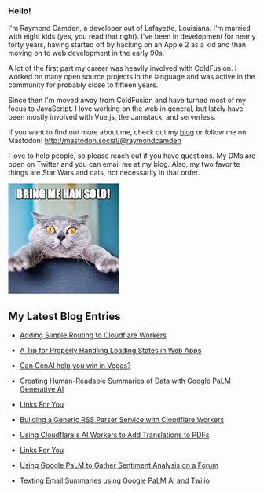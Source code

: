 ### Hello!

I'm Raymond Camden, a developer out of Lafayette, Louisiana. I'm married with eight kids (yes, you read that right). I've been in development for nearly forty years, having started off by hacking on an Apple 2 as a kid and than moving on to web development in the early 90s.

A lot of the first part my career was heavily involved with ColdFusion. I worked on many open source projects in the language and was active in the community for probably close to fifteen years. 

Since then I'm moved away from ColdFusion and have turned most of my focus to JavaScript. I love working on the web in general, but lately have been mostly involved with Vue.js, the Jamstack, and serverless. 

If you want to find out more about me, check out my [blog](https://www.raymondcamden.com) or follow me on Mastodon: <http://mastodon.social/@raymondcamden>

I love to help people, so please reach out if you have questions. My DMs are open on Twitter and you can email me at my blog. Also, my two favorite things are Star Wars and cats, not necessarily in that order.

![Star Wars cat](https://raw.githubusercontent.com/cfjedimaster/cfjedimaster/master/cat.jpg)

<!-- RSS -->
## My Latest Blog Entries

* [Adding Simple Routing to Cloudflare Workers](https://www.raymondcamden.com/2023/11/17/adding-simple-routing-to-cloudflare-workers)

* [A Tip for Properly Handling Loading States in Web Apps](https://www.raymondcamden.com/2023/11/15/a-tip-for-properly-handling-loading-states-in-web-apps)

* [Can GenAI help you win in Vegas?](https://www.raymondcamden.com/2023/11/09/can-genai-help-you-win-in-vegas)

* [Creating Human-Readable Summaries of Data with Google PaLM Generative AI](https://www.raymondcamden.com/2023/11/06/creating-human-readable-summaries-of-data-with-google-palm-generative-ai)

* [Links For You](https://www.raymondcamden.com/2023/11/05/links-for-you)

* [Building a Generic RSS Parser Service with Cloudflare Workers](https://www.raymondcamden.com/2023/10/31/building-a-generic-rss-parser-service-with-cloudflare-workers)

* [Using Cloudflare's AI Workers to Add Translations to PDFs](https://www.raymondcamden.com/2023/10/24/using-cloudflare-ai-workers-to-add-translations-to-pdfs)

* [Links For You](https://www.raymondcamden.com/2023/10/22/links-for-you)

* [Using Google PaLM to Gather Sentiment Analysis on a Forum](https://www.raymondcamden.com/2023/10/16/using-google-palm-to-gather-sentiment-analysis-on-a-forum)

* [Texting Email Summaries using Google PaLM AI and Twilio](https://www.raymondcamden.com/2023/10/13/texting-email-summaries-using-google-palm-ai-and-twilio)

<!-- ENDRSS -->

